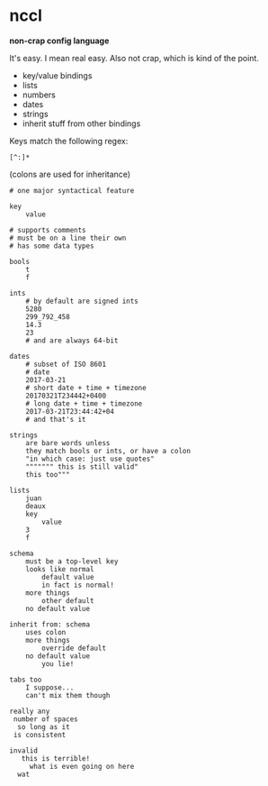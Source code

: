 # nccl

**non-crap config language**

It's easy. I mean real easy. Also not crap, which is kind of the point.

* key/value bindings
* lists
* numbers
* dates
* strings
* inherit stuff from other bindings

Keys match the following regex:

`[^:]*`

(colons are used for inheritance)

```
# one major syntactical feature

key
    value

# supports comments
# must be on a line their own
# has some data types

bools
    t
    f

ints
    # by default are signed ints
    5280
    299_792_458
    14.3
    23
    # and are always 64-bit

dates
    # subset of ISO 8601
    # date
    2017-03-21
    # short date + time + timezone
    20170321T234442+0400
    # long date + time + timezone
    2017-03-21T23:44:42+04
    # and that's it

strings
    are bare words unless
    they match bools or ints, or have a colon
    "in which case: just use quotes"
    """"""" this is still valid"
    this too"""

lists
    juan
    deaux
    key
        value
    3
    f

schema
    must be a top-level key
    looks like normal
        default value
        in fact is normal!
    more things
        other default
    no default value

inherit from: schema
    uses colon
    more things
        override default
    no default value
        you lie!

tabs too
	I suppose...
	can't mix them though

really any
 number of spaces
  so long as it
 is consistent

invalid
   this is terrible!
   	 what is even going on here
  wat
```

